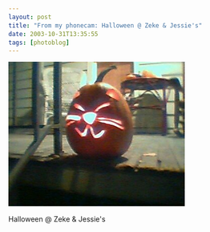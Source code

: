 ```yaml
---
layout: post
title: "From my phonecam: Halloween @ Zeke & Jessie's"
date: 2003-10-31T13:35:55
tags: [photoblog]
---
```


![Halloween @ Zeke & Jessie's][1]

Halloween @ Zeke & Jessie's

   [1]: /2003/10/31/4451262850_0.jpg
